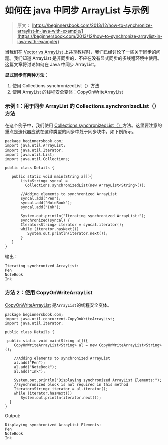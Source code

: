 # 如何在 java 中同步 ArrayList 与示例

> 原文： [https://beginnersbook.com/2013/12/how-to-synchronize-arraylist-in-java-with-example/](https://beginnersbook.com/2013/12/how-to-synchronize-arraylist-in-java-with-example/)

当我们在 [Vector vs ArrayList](https://beginnersbook.com/2013/12/difference-between-arraylist-and-vector-in-java/) 上共享教程时，我们已经讨论了一些关于同步的问题。我们知道 ArrayList 是非同步的，不应在没有显式同步的多线程环境中使用。这篇文章将讨论如何在 Java 中同步 ArrayList。

**显式同步有两种方法：**

1.  使用 Collections.synchronizedList（）方法
2.  使用 ArrayList 的线程安全变体：CopyOnWriteArrayList

### 示例 1：用于同步 ArrayList 的 Collections.synchronizedList（）方法

在这个例子中，我们使用 [Collections.synchronizedList（）](https://docs.oracle.com/javase/6/docs/api/java/util/Collections.html#synchronizedList(java.util.List))方法。这里要注意的重点是迭代器应该在这种类型的同步中处于同步块中，如下例所示。

```
package beginnersbook.com;
import java.util.ArrayList;
import java.util.Iterator;
import java.util.List;
import java.util.Collections;

public class Details {

   public static void main(String a[]){
       List<String> syncal = 
         Collections.synchronizedList(new ArrayList<String>());

       //Adding elements to synchronized ArrayList
       syncal.add("Pen");
       syncal.add("NoteBook");
       syncal.add("Ink");

       System.out.println("Iterating synchronized ArrayList:");
       synchronized(syncal) {
       Iterator<String> iterator = syncal.iterator(); 
       while (iterator.hasNext())
          System.out.println(iterator.next());
       }
   }
}
```

输出：

```
Iterating synchronized ArrayList:
Pen
NoteBook
Ink
```

### 方法 2：使用 CopyOnWriteArrayList

[CopyOnWriteArrayList](https://docs.oracle.com/javase/6/docs/api/java/util/concurrent/CopyOnWriteArrayList.html) 是`ArrayList`的线程安全变体。

```
package beginnersbook.com;
import java.util.concurrent.CopyOnWriteArrayList;
import java.util.Iterator;

public class Details {

 public static void main(String a[]){
    CopyOnWriteArrayList<String> al = new CopyOnWriteArrayList<String>();

    //Adding elements to synchronized ArrayList
    al.add("Pen");
    al.add("NoteBook");
    al.add("Ink");

    System.out.println("Displaying synchronized ArrayList Elements:");
    //Synchronized block is not required in this method
    Iterator<String> iterator = al.iterator(); 
    while (iterator.hasNext())
       System.out.println(iterator.next());
  }
}
```

Output:

```
Displaying synchronized ArrayList Elements:
Pen
NoteBook
Ink
```